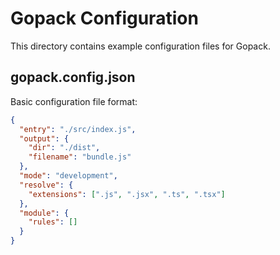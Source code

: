 # Gopack Configuration

This directory contains example configuration files for Gopack.

## gopack.config.json

Basic configuration file format:

```json
{
  "entry": "./src/index.js",
  "output": {
    "dir": "./dist",
    "filename": "bundle.js"
  },
  "mode": "development",
  "resolve": {
    "extensions": [".js", ".jsx", ".ts", ".tsx"]
  },
  "module": {
    "rules": []
  }
}
```
